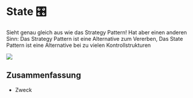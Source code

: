 
# State 🎛️

Sieht genau gleich aus wie das Strategy Pattern! Hat aber einen anderen Sinn: Das Strategy Pattern ist eine Alternative zum Vererben, Das State Pattern ist eine Alternative bei zu vielen Kontrollstrukturen

![][image-1]

## Zusammenfassung
- Zweck

[image-1]:	assets/DraggedImage.png